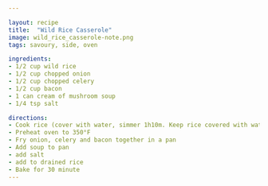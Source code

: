 ```yaml
---

layout: recipe
title:  "Wild Rice Casserole"
image: wild_rice_casserole-note.png
tags: savoury, side, oven

ingredients:
- 1/2 cup wild rice
- 1/2 cup chopped onion
- 1/2 cup chopped celery
- 1/2 cup bacon
- 1 can cream of mushroom soup
- 1/4 tsp salt

directions:
- Cook rice (cover with water, simmer 1h10m. Keep rice covered with water)
- Preheat oven to 350°F
- Fry onion, celery and bacon together in a pan
- Add soup to pan
- add salt
- add to drained rice
- Bake for 30 minute
---
```

<!-- TODO: Edit these directions to be a bit clearer/detailed-->

